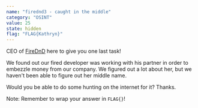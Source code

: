 ```yaml
---
name: "firednd3 - caught in the middle"
category: "OSINT"
value: 25
state: hidden
flag: "FLAG{Kathryn}"
---
```


CEO of [FireDnD](https://firednd-syd.web.app) here to give you one last task!

We found out our fired developer was working with his partner in order to embezzle money from our company. We figured out a lot about her, but we haven't been able to figure out her middle name.

Would you be able to do some hunting on the internet for it? Thanks.

Note: Remember to wrap your answer in `FLAG{}`!
